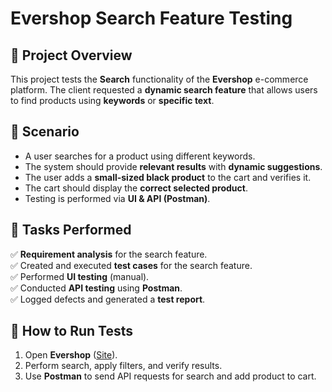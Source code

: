 # **Evershop Search Feature Testing**

## **📌 Project Overview**
This project tests the **Search** functionality of the **Evershop** e-commerce platform. The client requested a **dynamic search feature** that allows users to find products using **keywords** or **specific text**.

## **📌 Scenario**
- A user searches for a product using different keywords.
- The system should provide **relevant results** with **dynamic suggestions**.
- The user adds a **small-sized black product** to the cart and verifies it.
- The cart should display the **correct selected product**.
- Testing is performed via **UI & API (Postman)**.

## **📌 Tasks Performed**
✅ **Requirement analysis** for the search feature.  
✅ Created and executed **test cases** for the search feature.  
✅ Performed **UI testing** (manual).  
✅ Conducted **API testing** using **Postman**.  
✅ Logged defects and generated a **test report**.  

## **📌 How to Run Tests**
1. Open **Evershop** ([Site](https://demo.evershop.io/)).  
2. Perform search, apply filters, and verify results.  
3. Use **Postman** to send API requests for search and add product to cart.
